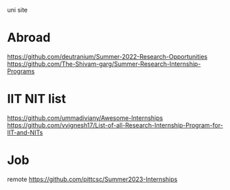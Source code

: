 uni site 

# Abroad
https://github.com/deutranium/Summer-2022-Research-Opportunities
https://github.com/The-Shivam-garg/Summer-Research-Internship-Programs


# IIT NIT list
https://github.com/ummadiviany/Awesome-Internships
https://github.com/vvignesh17/List-of-all-Research-Internship-Program-for-IIT-and-NITs

# Job 
remote https://github.com/pittcsc/Summer2023-Internships
